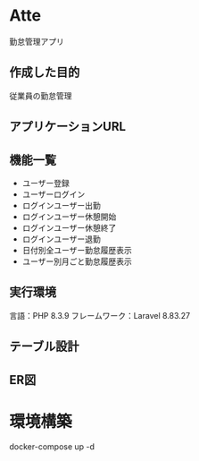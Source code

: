 # Atte
勤怠管理アプリ

## 作成した目的
従業員の勤怠管理

## アプリケーションURL

## 機能一覧
- ユーザー登録
- ユーザーログイン
- ログインユーザー出勤
- ログインユーザー休憩開始
- ログインユーザー休憩終了
- ログインユーザー退勤
- 日付別全ユーザー勤怠履歴表示
- ユーザー別月ごと勤怠履歴表示

## 実行環境
言語：PHP 8.3.9
フレームワーク：Laravel 8.83.27

## テーブル設計

## ER図

# 環境構築
docker-compose up -d